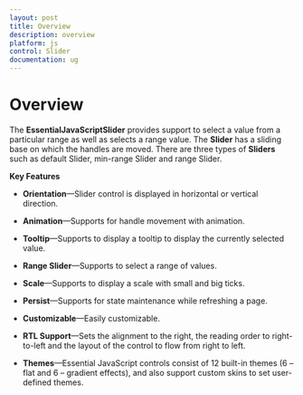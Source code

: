 ```yaml
---
layout: post
title: Overview
description: overview
platform: js
control: Slider
documentation: ug
---
```


# Overview

The **Essential****JavaScript****Slider** provides support to select a value from a particular range as well as selects a range value. The **Slider** has a sliding base on which the handles are moved. There are three types of **Sliders** such as default Slider, min-range Slider and range Slider. 

**Key Features**

* **Orientation**—Slider control is displayed in horizontal or vertical direction.

* **Animation**—Supports for handle movement with animation.

* **Tooltip**—Supports to display a tooltip to display the currently selected value.

* **Range Slider**—Supports to select a range of values.

* **Scale**—Supports to display a scale with small and big ticks.

* **Persist**—Supports for state maintenance while refreshing a page.

* **Customizable**—Easily customizable.

* **RTL Support**—Sets the alignment to the right, the reading order to right-to-left and the layout of the control to flow from right to left.

* **Themes**—Essential JavaScript controls consist of 12 built-in themes (6 – flat and 6 – gradient effects), and also support custom skins to set user-defined themes.



